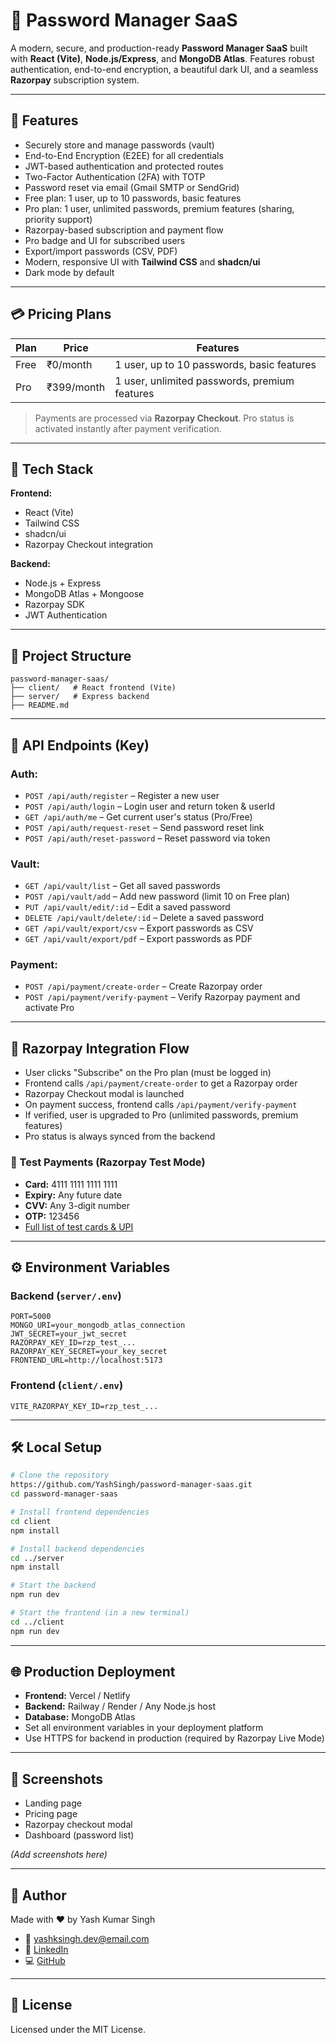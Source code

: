 # 🔐 Password Manager SaaS

A modern, secure, and production-ready **Password Manager SaaS** built with **React (Vite)**, **Node.js/Express**, and **MongoDB Atlas**. Features robust authentication, end-to-end encryption, a beautiful dark UI, and a seamless **Razorpay** subscription system.

---

## 🌟 Features

- Securely store and manage passwords (vault)
- End-to-End Encryption (E2EE) for all credentials
- JWT-based authentication and protected routes
- Two-Factor Authentication (2FA) with TOTP
- Password reset via email (Gmail SMTP or SendGrid)
- Free plan: 1 user, up to 10 passwords, basic features
- Pro plan: 1 user, unlimited passwords, premium features (sharing, priority support)
- Razorpay-based subscription and payment flow
- Pro badge and UI for subscribed users
- Export/import passwords (CSV, PDF)
- Modern, responsive UI with **Tailwind CSS** and **shadcn/ui**
- Dark mode by default

---

## 💳 Pricing Plans

| Plan | Price      | Features                                      |
| ---- | ---------- | --------------------------------------------- |
| Free | ₹0/month   | 1 user, up to 10 passwords, basic features    |
| Pro  | ₹399/month | 1 user, unlimited passwords, premium features |

> Payments are processed via **Razorpay Checkout**. Pro status is activated instantly after payment verification.

---

## 🚀 Tech Stack

**Frontend:**

- React (Vite)
- Tailwind CSS
- shadcn/ui
- Razorpay Checkout integration

**Backend:**

- Node.js + Express
- MongoDB Atlas + Mongoose
- Razorpay SDK
- JWT Authentication

---

## 📂 Project Structure

```
password-manager-saas/
├── client/   # React frontend (Vite)
├── server/   # Express backend
├── README.md
```

---

## 🔐 API Endpoints (Key)

### Auth:

- `POST /api/auth/register` – Register a new user
- `POST /api/auth/login` – Login user and return token & userId
- `GET /api/auth/me` – Get current user's status (Pro/Free)
- `POST /api/auth/request-reset` – Send password reset link
- `POST /api/auth/reset-password` – Reset password via token

### Vault:

- `GET /api/vault/list` – Get all saved passwords
- `POST /api/vault/add` – Add new password (limit 10 on Free plan)
- `PUT /api/vault/edit/:id` – Edit a saved password
- `DELETE /api/vault/delete/:id` – Delete a saved password
- `GET /api/vault/export/csv` – Export passwords as CSV
- `GET /api/vault/export/pdf` – Export passwords as PDF

### Payment:

- `POST /api/payment/create-order` – Create Razorpay order
- `POST /api/payment/verify-payment` – Verify Razorpay payment and activate Pro

---

## 💸 Razorpay Integration Flow

- User clicks "Subscribe" on the Pro plan (must be logged in)
- Frontend calls `/api/payment/create-order` to get a Razorpay order
- Razorpay Checkout modal is launched
- On payment success, frontend calls `/api/payment/verify-payment`
- If verified, user is upgraded to Pro (unlimited passwords, premium features)
- Pro status is always synced from the backend

### 🧪 Test Payments (Razorpay Test Mode)

- **Card:** 4111 1111 1111 1111
- **Expiry:** Any future date
- **CVV:** Any 3-digit number
- **OTP:** 123456
- [Full list of test cards & UPI](https://razorpay.com/docs/payments/payment-gateway/test-card-upi-details/)

---

## ⚙️ Environment Variables

### Backend (`server/.env`)

```
PORT=5000
MONGO_URI=your_mongodb_atlas_connection
JWT_SECRET=your_jwt_secret
RAZORPAY_KEY_ID=rzp_test_...
RAZORPAY_KEY_SECRET=your_key_secret
FRONTEND_URL=http://localhost:5173
```

### Frontend (`client/.env`)

```
VITE_RAZORPAY_KEY_ID=rzp_test_...
```

---

## 🛠️ Local Setup

```bash
# Clone the repository
https://github.com/YashSingh/password-manager-saas.git
cd password-manager-saas

# Install frontend dependencies
cd client
npm install

# Install backend dependencies
cd ../server
npm install

# Start the backend
npm run dev

# Start the frontend (in a new terminal)
cd ../client
npm run dev
```

---

## 🌐 Production Deployment

- **Frontend:** Vercel / Netlify
- **Backend:** Railway / Render / Any Node.js host
- **Database:** MongoDB Atlas
- Set all environment variables in your deployment platform
- Use HTTPS for backend in production (required by Razorpay Live Mode)

---

## 📸 Screenshots

- Landing page
- Pricing page
- Razorpay checkout modal
- Dashboard (password list)

_(Add screenshots here)_

---

## 👤 Author

Made with ❤️ by Yash Kumar Singh

- 📧 yashksingh.dev@email.com
- 💼 [LinkedIn](#)
- 💻 [GitHub](#)

---

## 📄 License

Licensed under the MIT License.
